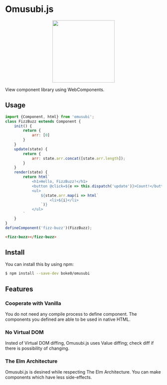 Omusubi.js
===

<div align='center'>
    <img src='https://user-images.githubusercontent.com/48381296/101445678-465e5700-3965-11eb-9e6e-d64e277fd457.png' width='200'/><br>
</div>

View component library using WebComponents.

## Usage

```javascript
import {Component, html} from 'omusubi';
class FizzBuzz extends Component {
    init() {
        return {
            arr: [0]
        }
    }
    update(state) {
        return {
            arr: state.arr.concat([state.arr.length]);
        }
    }
    render(state) {
        return html`
            <h1>Hello, FizzBuzz!</h1>
            <button @click=${e => this.dispatch('update')}>Count!</button>
            <ul>
                ${state.arr.map(i => html`
                    <li>${i}</li>
                `)}
            </ul>
        `
    }
}
defineComponent('fizz-buzz')(FizzBuzz);
```

```html
<fizz-buzz></fizz-buzz>
```

## Install

You can install this by using npm:

```bash
$ npm install --save-dev boke0/omusubi
```
<!--
Or, you can use it by CDN:

```javascript
import {Component, html, defineComponent} from '//unpkg.com/omusubi/omusubi.min.js';

...
```
-->

## Features
### Cooperate with Vanilla
You do not need any compile process to define component. The components you defined are able to be used in native HTML.

### No Virtual DOM
Insted of Virtual DOM diffing, Omusubi.js uses Value diffing; check diff if there is possibility of changing.

### The Elm Architecture
Omusubi.js is desined while respecting The Elm Architecture. You can make components which have less side-effects.

